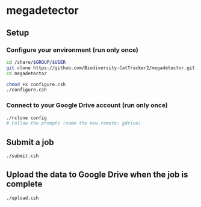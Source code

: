 # megadetector

## Setup

### Configure your environment (run only once)

```sh
cd /share/$GROUP/$USER
git clone https://github.com/Biodiversity-CatTracker2/megadetector.git
cd megadetector

chmod +x configure.csh
./configure.csh
```

### Connect to your Google Drive account (run only once)

```sh
./rclone config
# Follow the prompts (name the new remote: gdrive)
```

## Submit a job

```sh
./submit.csh
```

## Upload the data to Google Drive when the job is complete

```sh
./upload.csh
```
